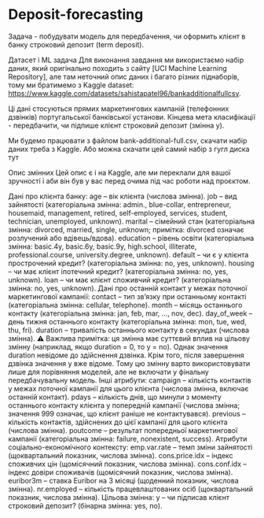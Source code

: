 # Deposit-forecasting
Задача - побудувати модель для передбачення, чи оформить клієнт в банку строковий депозит (term deposit).

Датасет і ML задача
Для виконання завдання ми використаємо набір даних, який оригінально походить з сайту [UCI Machine Learning Repository], але там неточний опис даних і багато різних піднаборів, тому ми братимемо з Kaggle dataset: https://www.kaggle.com/datasets/sahistapatel96/bankadditionalfullcsv.

Ці дані стосуються прямих маркетингових кампаній (телефонних дзвінків) португальської банківської установи. Кінцева мета класифікації - передбачити, чи підпише клієнт строковий депозит (змінна y).

Ми будемо працювати з файлом bank-additional-full.csv, скачати набір даних треба з Kaggle. Або можна скачати цей самий набір з гугл диска тут

Опис змінних
Цей опис є і на Kaggle, але ми переклали для вашої зручності і аби він був у вас перед очима під час роботи над проєктом.

Дані про клієнта банку:
age – вік клієнта (числова змінна).
job – вид зайнятості (категоріальна змінна: admin., blue-collar, entrepreneur, housemaid, management, retired, self-employed, services, student, technician, unemployed, unknown).
marital – сімейний стан (категоріальна змінна: divorced, married, single, unknown; примітка: divorced означає розлучений або вдівець/вдова).
education – рівень освіти (категоріальна змінна: basic.4y, basic.6y, basic.9y, high.school, illiterate, professional.course, university.degree, unknown).
default – чи є у клієнта прострочений кредит? (категоріальна змінна: no, yes, unknown).
housing – чи має клієнт іпотечний кредит? (категоріальна змінна: no, yes, unknown).
loan – чи має клієнт споживчий кредит? (категоріальна змінна: no, yes, unknown).
Дані про останній контакт у межах поточної маркетингової кампанії:
contact – тип зв’язку при останньому контакті (категоріальна змінна: cellular, telephone).
month – місяць останнього контакту (категоріальна змінна: jan, feb, mar, …, nov, dec).
day_of_week – день тижня останнього контакту (категоріальна змінна: mon, tue, wed, thu, fri).
duration – тривалість останнього контакту в секундах (числова змінна).
⚠ Важлива примітка: ця змінна має суттєвий вплив на цільову змінну (наприклад, якщо duration = 0, то y = no). Однак значення duration невідоме до здійснення дзвінка. Крім того, після завершення дзвінка значення y вже відоме. Тому цю змінну варто використовувати лише для порівняння моделей, але не включати у фінальну передбачувальну модель.
Інші атрибути:
campaign – кількість контактів у межах поточної кампанії для цього клієнта (числова змінна, включає останній контакт).
pdays – кількість днів, що минули з моменту останнього контакту клієнта у попередній кампанії (числова змінна; значення 999 означає, що клієнт раніше не контактувався).
previous – кількість контактів, здійснених до цієї кампанії для цього клієнта (числова змінна).
poutcome – результат попередньої маркетингової кампанії (категоріальна змінна: failure, nonexistent, success).
Атрибути соціально-економічного контексту:
emp.var.rate – темп зміни зайнятості (щоквартальний показник, числова змінна).
cons.price.idx – індекс споживчих цін (щомісячний показник, числова змінна).
cons.conf.idx – індекс довіри споживачів (щомісячний показник, числова змінна).
euribor3m – ставка Euribor на 3 місяці (щоденний показник, числова змінна).
nr.employed – кількість працевлаштованих осіб (щоквартальний показник, числова змінна).
Цільова змінна:
y – чи підписав клієнт строковий депозит? (бінарна змінна: yes, no).
